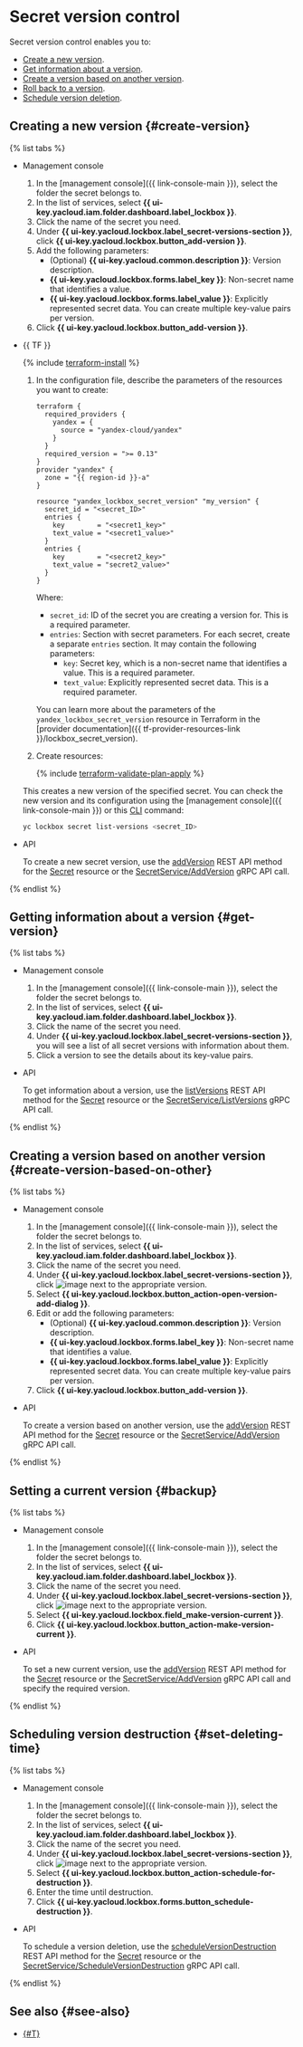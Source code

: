 # Secret version control

Secret version control enables you to:

* [Create a new version](#create-version).
* [Get information about a version](#get-version).
* [Create a version based on another version](#create-version-based-on-other).
* [Roll back to a version](#backup).
* [Schedule version deletion](#set-deleting-time).

## Creating a new version {#create-version}

{% list tabs %}

- Management console

   1. In the [management console]({{ link-console-main }}), select the folder the secret belongs to.
   1. In the list of services, select **{{ ui-key.yacloud.iam.folder.dashboard.label_lockbox }}**.
   1. Click the name of the secret you need.
   1. Under **{{ ui-key.yacloud.lockbox.label_secret-versions-section }}**, click **{{ ui-key.yacloud.lockbox.button_add-version }}**.
   1. Add the following parameters:
      * (Optional) **{{ ui-key.yacloud.common.description }}**: Version description.
      * **{{ ui-key.yacloud.lockbox.forms.label_key }}**: Non-secret name that identifies a value.
      * **{{ ui-key.yacloud.lockbox.forms.label_value }}**: Explicitly represented secret data.
         You can create multiple key-value pairs per version.
   1. Click **{{ ui-key.yacloud.lockbox.button_add-version }}**.

- {{ TF }}

   {% include [terraform-install](../../_includes/terraform-install.md) %}

   1. In the configuration file, describe the parameters of the resources you want to create:

      
      ```
      terraform {
        required_providers {
          yandex = {
            source = "yandex-cloud/yandex"
          }
        }
        required_version = ">= 0.13"
      }
      provider "yandex" {
        zone = "{{ region-id }}-a"
      }

      resource "yandex_lockbox_secret_version" "my_version" {
        secret_id = "<secret_ID>"
        entries {
          key        = "<secret1_key>"
          text_value = "<secret1_value>"
        }
        entries {
          key        = "<secret2_key>"
          text_value = "secret2_value>"
        }
      }
      ```



      Where:

      * `secret_id`: ID of the secret you are creating a version for. This is a required parameter.
      * `entries`: Section with secret parameters. For each secret, create a separate `entries` section. It may contain the following parameters:
         * `key`: Secret key, which is a non-secret name that identifies a value. This is a required parameter.
         * `text_value`: Explicitly represented secret data. This is a required parameter.

      You can learn more about the parameters of the `yandex_lockbox_secret_version` resource in Terraform in the [provider documentation]({{ tf-provider-resources-link }}/lockbox_secret_version).

   1. Create resources:

      {% include [terraform-validate-plan-apply](../../_tutorials/terraform-validate-plan-apply.md) %}

   This creates a new version of the specified secret. You can check the new version and its configuration using the [management console]({{ link-console-main }}) or this [CLI](../../cli/quickstart.md) command:

   ```bash
   yc lockbox secret list-versions <secret_ID>
   ```

- API

   To create a new secret version, use the [addVersion](../api-ref/Secret/addVersion.md) REST API method for the [Secret](../api-ref/Secret/index.md) resource or the [SecretService/AddVersion](../api-ref/grpc/secret_service.md#AddVersion) gRPC API call.

{% endlist %}

## Getting information about a version {#get-version}

{% list tabs %}

- Management console

   1. In the [management console]({{ link-console-main }}), select the folder the secret belongs to.
   1. In the list of services, select **{{ ui-key.yacloud.iam.folder.dashboard.label_lockbox }}**.
   1. Click the name of the secret you need.
   1. Under **{{ ui-key.yacloud.lockbox.label_secret-versions-section }}**, you will see a list of all secret versions with information about them.
   1. Click a version to see the details about its key-value pairs.

- API

   To get information about a version, use the [listVersions](../api-ref/Secret/listVersions.md) REST API method for the [Secret](../api-ref/Secret/index.md) resource or the [SecretService/ListVersions](../api-ref/grpc/secret_service.md#ListVersions) gRPC API call.

{% endlist %}

## Creating a version based on another version {#create-version-based-on-other}

{% list tabs %}

- Management console

   1. In the [management console]({{ link-console-main }}), select the folder the secret belongs to.
   1. In the list of services, select **{{ ui-key.yacloud.iam.folder.dashboard.label_lockbox }}**.
   1. Click the name of the secret you need.
   1. Under **{{ ui-key.yacloud.lockbox.label_secret-versions-section }}**, click ![image](../../_assets/horizontal-ellipsis.svg) next to the appropriate version.
   1. Select **{{ ui-key.yacloud.lockbox.button_action-open-version-add-dialog }}**.
   1. Edit or add the following parameters:
      * (Optional) **{{ ui-key.yacloud.common.description }}**: Version description.
      * **{{ ui-key.yacloud.lockbox.forms.label_key }}**: Non-secret name that identifies a value.
      * **{{ ui-key.yacloud.lockbox.forms.label_value }}**: Explicitly represented secret data.
         You can create multiple key-value pairs per version.
   1. Click **{{ ui-key.yacloud.lockbox.button_add-version }}**.

- API

   To create a version based on another version, use the [addVersion](../api-ref/Secret/addVersion.md) REST API method for the [Secret](../api-ref/Secret/index.md) resource or the [SecretService/AddVersion](../api-ref/grpc/secret_service.md#AddVersion) gRPC API call.

{% endlist %}

## Setting a current version {#backup}

{% list tabs %}

- Management console

   1. In the [management console]({{ link-console-main }}), select the folder the secret belongs to.
   1. In the list of services, select **{{ ui-key.yacloud.iam.folder.dashboard.label_lockbox }}**.
   1. Click the name of the secret you need.
   1. Under **{{ ui-key.yacloud.lockbox.label_secret-versions-section }}**, click ![image](../../_assets/horizontal-ellipsis.svg) next to the appropriate version.
   1. Select **{{ ui-key.yacloud.lockbox.field_make-version-current }}**.
   1. Click **{{ ui-key.yacloud.lockbox.button_action-make-version-current }}**.

- API

   To set a new current version, use the [addVersion](../api-ref/Secret/addVersion.md) REST API method for the [Secret](../api-ref/Secret/index.md) resource or the [SecretService/AddVersion](../api-ref/grpc/secret_service.md#AddVersion) gRPC API call and specify the required version.

{% endlist %}

## Scheduling version destruction {#set-deleting-time}

{% list tabs %}

- Management console

   1. In the [management console]({{ link-console-main }}), select the folder the secret belongs to.
   1. In the list of services, select **{{ ui-key.yacloud.iam.folder.dashboard.label_lockbox }}**.
   1. Click the name of the secret you need.
   1. Under **{{ ui-key.yacloud.lockbox.label_secret-versions-section }}**, click ![image](../../_assets/horizontal-ellipsis.svg) next to the appropriate version.
   1. Select **{{ ui-key.yacloud.lockbox.button_action-schedule-for-destruction }}**.
   1. Enter the time until destruction.
   1. Click **{{ ui-key.yacloud.lockbox.forms.button_schedule-destruction }}**.

- API

   To schedule a version deletion, use the [scheduleVersionDestruction](../api-ref/Secret/addVersion.md) REST API method for the [Secret](../api-ref/Secret/index.md) resource or the [SecretService/ScheduleVersionDestruction](../api-ref/grpc/secret_service.md#ScheduleVersionDestruction) gRPC API call.

{% endlist %}

## See also {#see-also}

* [{#T}](../concepts/secret.md)
